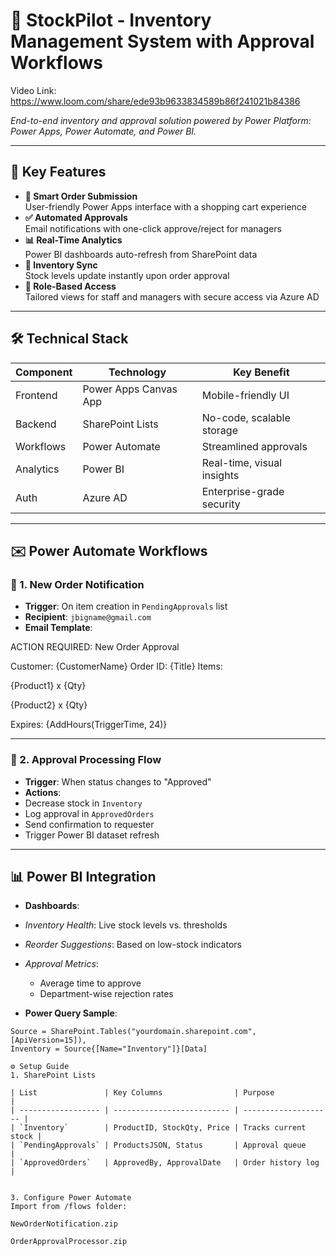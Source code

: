 # 🚀 StockPilot - Inventory Management System with Approval Workflows
Video Link: https://www.loom.com/share/ede93b9633834589b86f241021b84386

_End-to-end inventory and approval solution powered by Power Platform: Power Apps, Power Automate, and Power BI._

---

## 🌟 Key Features

- **🛒 Smart Order Submission**  
  User-friendly Power Apps interface with a shopping cart experience  
- **✅ Automated Approvals**  
  Email notifications with one-click approve/reject for managers  
- **📊 Real-Time Analytics**  
  Power BI dashboards auto-refresh from SharePoint data  
- **🔄 Inventory Sync**  
  Stock levels update instantly upon order approval  
- **🔐 Role-Based Access**  
  Tailored views for staff and managers with secure access via Azure AD  

---

## 🛠️ Technical Stack

| Component  | Technology              | Key Benefit              |
|------------|--------------------------|---------------------------|
| Frontend   | Power Apps Canvas App    | Mobile-friendly UI       |
| Backend    | SharePoint Lists         | No-code, scalable storage|
| Workflows  | Power Automate           | Streamlined approvals    |
| Analytics  | Power BI                 | Real-time, visual insights|
| Auth       | Azure AD                 | Enterprise-grade security|

---

## ✉️ Power Automate Workflows

### 📩 1. New Order Notification

- **Trigger**: On item creation in `PendingApprovals` list  
- **Recipient**: `jbigname@gmail.com`  
- **Email Template**:



ACTION REQUIRED: New Order Approval

Customer: {CustomerName}
Order ID: {Title}
Items:

{Product1} x {Qty}

{Product2} x {Qty}

Expires: {AddHours(TriggerTime, 24)}


---

### 🧾 2. Approval Processing Flow

- **Trigger**: When status changes to "Approved"  
- **Actions**:
- Decrease stock in `Inventory`
- Log approval in `ApprovedOrders`
- Send confirmation to requester
- Trigger Power BI dataset refresh  

---

## 📊 Power BI Integration

- **Dashboards**:
- *Inventory Health*: Live stock levels vs. thresholds  
- *Reorder Suggestions*: Based on low-stock indicators  
- *Approval Metrics*:  
  - Average time to approve  
  - Department-wise rejection rates  

- **Power Query Sample**:
```powerquery
Source = SharePoint.Tables("yourdomain.sharepoint.com", [ApiVersion=15]),
Inventory = Source{[Name="Inventory"]}[Data]

⚙️ Setup Guide
1. SharePoint Lists

| List               | Key Columns                | Purpose              |
| ------------------ | -------------------------- | -------------------- |
| `Inventory`        | ProductID, StockQty, Price | Tracks current stock |
| `PendingApprovals` | ProductsJSON, Status       | Approval queue       |
| `ApprovedOrders`   | ApprovedBy, ApprovalDate   | Order history log    |


3. Configure Power Automate
Import from /flows folder:

NewOrderNotification.zip

OrderApprovalProcessor.zip


